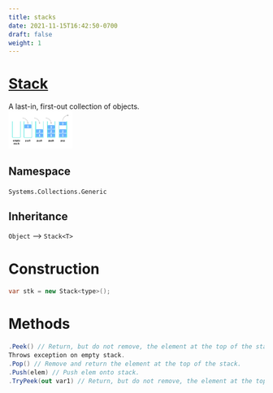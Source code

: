 ```yaml
---
title: stacks
date: 2021-11-15T16:42:50-0700
draft: false
weight: 1
---
```

# [Stack](https://docs.microsoft.com/en-us/dotnet/api/system.collections.generic.stack-1?view=net-6.0)
A last-in, first-out collection of objects.  
<img src="stack.png" width="25%" height="25%">  

## Namespace
`Systems.Collections.Generic`

## Inheritance
`Object` –> `Stack<T>`

# Construction
```cs
var stk = new Stack<type>();
```
# Methods
```cs
.Peek() // Return, but do not remove, the element at the top of the stack.
Throws exception on empty stack.
.Pop() // Remove and return the element at the top of the stack.
.Push(elem) // Push elem onto stack.
.TryPeek(out var1) // Return, but do not remove, the element at the top of the stack and store it in var1. Return boolean if peek was successful.
```
